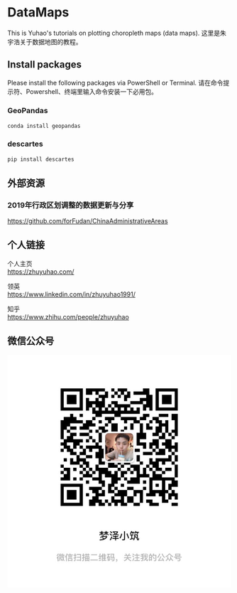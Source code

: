 # DataMaps
This is Yuhao's tutorials on plotting choropleth maps (data maps).
这里是朱宇浩关于数据地图的教程。

## Install packages
Please install the following packages via PowerShell or Terminal.
请在命令提示符、Powershell、终端里输入命令安装一下必用包。

### GeoPandas
```
conda install geopandas
```

### descartes
```
pip install descartes    
```

## 外部资源
### 2019年行政区划调整的数据更新与分享
https://github.com/forFudan/ChinaAdministrativeAreas

## 个人链接
个人主页  
https://zhuyuhao.com/

领英  
https://www.linkedin.com/in/zhuyuhao1991/

知乎  
https://www.zhihu.com/people/zhuyuhao

## 微信公众号
![wechat](./resources/SR_code_mengzexiaozhu.JPG)